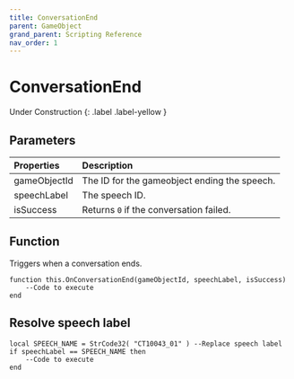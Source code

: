```yaml
---
title: ConversationEnd
parent: GameObject
grand_parent: Scripting Reference
nav_order: 1
---
```


# ConversationEnd
Under Construction
{: .label .label-yellow }

## Parameters

|Properties|Description|
|:-|:-|
|gameObjectId|The ID for the gameobject ending the speech.|
|speechLabel|The speech ID.|
|isSuccess|Returns `0` if the conversation failed.|

## Function

Triggers when a conversation ends.
```
function this.OnConversationEnd(gameObjectId, speechLabel, isSuccess) 
	--Code to execute
end
```

## Resolve speech label

```
local SPEECH_NAME = StrCode32( "CT10043_01" ) --Replace speech label
if speechLabel == SPEECH_NAME then
	--Code to execute
end
```